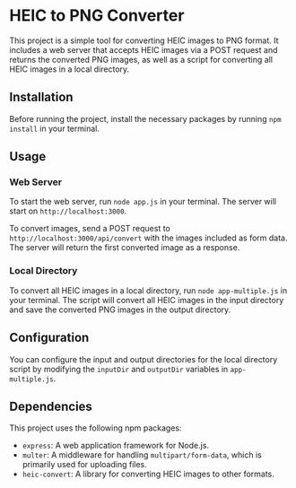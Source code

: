 # HEIC to PNG Converter

This project is a simple tool for converting HEIC images to PNG format. It includes a web server that accepts HEIC images via a POST request and returns the converted PNG images, as well as a script for converting all HEIC images in a local directory.

## Installation

Before running the project, install the necessary packages by running `npm install` in your terminal.

## Usage

### Web Server

To start the web server, run `node app.js` in your terminal. The server will start on `http://localhost:3000`.

To convert images, send a POST request to `http://localhost:3000/api/convert` with the images included as form data. The server will return the first converted image as a response.

### Local Directory

To convert all HEIC images in a local directory, run `node app-multiple.js` in your terminal. The script will convert all HEIC images in the input directory and save the converted PNG images in the output directory.

## Configuration

You can configure the input and output directories for the local directory script by modifying the `inputDir` and `outputDir` variables in `app-multiple.js`.

## Dependencies

This project uses the following npm packages:

- `express`: A web application framework for Node.js.
- `multer`: A middleware for handling `multipart/form-data`, which is primarily used for uploading files.
- `heic-convert`: A library for converting HEIC images to other formats.


